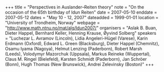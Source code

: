 +++
title = "Perspectives in Auslander–Reiten theory"
note = "On the occasion of the 65th birthday of Idun Reiten"
date = 2007-05-10
enddate = 2007-05-12
dates = "May 10 - 12, 2007"
dateadded = 1999-01-01
location = "University of Trondheim, Norway"
webpage = "http://www.math.ntnu.no/mat/alg/Idun2007/"
organisers = "Aslak B. Buan, Dieter Happel, Bernhard Keller, Henning Krause, Øyvind Solberg"
speakers = "Luchezar L. Avramov (Lincoln), Lidia Angeleri-Hügel (Varese), Karin Erdmann (Oxford), Edward L. Green (Blacksburg), Dieter Happel (Chemnitz), Osamu Iyama (Nagoya), Helmut Lenzing (Paderborn), Robert Marsh (Leeds), Volodymyr Mazorchuk (Uppsala), Markus Reineke (Wuppertal), Claus M. Ringel (Bielefeld), Karsten Schmidt (Paderborn), Jan Schröer (Bonn), Hugh Thomas (New Brunswick), Andrei Zelevinsky (Boston)"
+++

